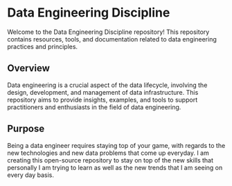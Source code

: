 # Data Engineering Discipline

Welcome to the Data Engineering Discipline repository! This repository contains resources, tools, and documentation related to data engineering practices and principles.

## Overview

Data engineering is a crucial aspect of the data lifecycle, involving the design, development, and management of data infrastructure. This repository aims to provide insights, examples, and tools to support practitioners and enthusiasts in the field of data engineering.

## Purpose

Being a data engineer requires staying top of your game, with regards to the new technologies and new data problems that come up everyday.
I am creating this open-source repository to stay on top of the new skills that personally I am trying to learn as well as the new trends that I am seeing on every day basis.
